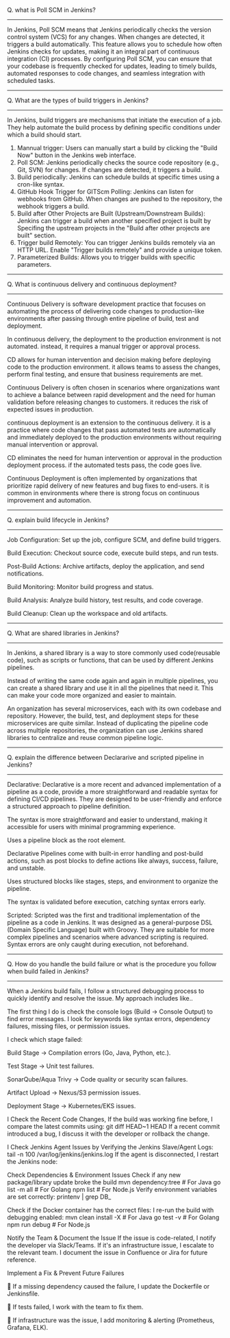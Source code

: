 Q. what is Poll SCM in Jenkins?
***********************************
In Jenkins, Poll SCM means that Jenkins periodically checks the version control system (VCS) for any changes. When changes are detected, it triggers a build automatically. This feature allows you to schedule how often Jenkins checks for updates, making it an integral part of continuous integration (CI) processes. By configuring Poll SCM, you can ensure that your codebase is frequently checked for updates, leading to timely builds, automated responses to code changes, and seamless integration with scheduled tasks.
******************
Q. What are the types of build triggers in Jenkins?
********************************
In Jenkins, build triggers are mechanisms that initiate the execution of a job. They help automate the build process by defining specific conditions under which a build should start.
1. Mannual trigger:  Users can manually start a build by clicking the "Build Now" button in the Jenkins web interface.
2. Poll SCM:  Jenkins periodically checks the source code repository (e.g., Git, SVN) for changes. If changes are detected, it triggers a build.
3. Build periodically:  Jenkins can schedule builds at specific times using a cron-like syntax.
4. GitHub Hook Trigger for GITScm Polling:  Jenkins can listen for webhooks from GitHub. When changes are pushed to the repository, the webhook triggers a build.
5. Build after Other Projects are Built (Upstream/Downstream Builds): Jenkins can trigger a build when another specified project is built by Specifing the upstream projects in the "Build after other projects are built" section.
6. Trigger build Remotely: You can trigger Jenkins builds remotely via an HTTP URL. Enable "Trigger builds remotely" and provide a unique token.
7. Parameterized Builds: Allows you to trigger builds with specific parameters.
***************************************
Q. What is continuous delivery and continuous deployment?
*****************************
Continuous Delivery is software development practice that focuses on automating the process of delivering code changes to production-like environments after passing through entire pipeline of build, test and deployment.

In continuous delivery, the deployment to the production environment is not automated. instead, it requires a manual trigger or approval process.

CD allows for human intervention and decision making before deploying code to the production environment. it allows teams to assess the changes, perform final testing, and ensure that business requirements are met.

Continuous Delivery is often chosen in scenarios where organizations want to achieve a balance between rapid development and the need for human validation before releasing changes to customers. it reduces the risk of expected issues in production.

continuous deployment is an extension to the continuous delivery. it is a practice where code changes that pass automated tests are automatically and immediately deployed to the production environments without requiring manual intervention or approval.

CD eliminates the need for human intervention or approval in the production deployment process.  if the automated tests pass, the code goes live.

Continuous Deployment is often implemented by organizations that prioritize rapid delivery of new features and bug fixes to end-users. it is common in environments where there is strong focus on continuous improvement and automation.
***************************
Q. explain build lifecycle in Jenkins?
***************************
Job Configuration: Set up the job, configure SCM, and define build triggers.

Build Execution: Checkout source code, execute build steps, and run tests.

Post-Build Actions: Archive artifacts, deploy the application, and send notifications.

Build Monitoring: Monitor build progress and status.

Build Analysis: Analyze build history, test results, and code coverage.

Build Cleanup: Clean up the workspace and old artifacts.
*********************************
Q. What are shared libraries in Jenkins?
**********************************
In Jenkins, a shared library is a way to store commonly used code(reusable code), such as scripts or functions, that can be used by different Jenkins pipelines.

Instead of writing the same code again and again in multiple pipelines, you can create a shared library and use it in all the pipelines that need it. This can make your code more organized and easier to maintain.

An organization has several microservices, each with its own codebase and repository. However, the build, test, and deployment steps for these microservices are quite similar. Instead of duplicating the pipeline code across multiple repositories, the organization can use Jenkins shared libraries to centralize and reuse common pipeline logic.
*********************
Q. explain the difference between Declararive and scripted pipeline in Jenkins?
*****************************
Declarative: Declarative is a more recent and advanced implementation of a pipeline as a code, provide a more straightforward and readable syntax for defining CI/CD pipelines. They are designed to be user-friendly and enforce a structured approach to pipeline definition.

The syntax is more straightforward and easier to understand, making it accessible for users with minimal programming experience.

Uses a pipeline block as the root element.

Declarative Pipelines come with built-in error handling and post-build actions, such as post blocks to define actions like always, success, failure, and unstable.

Uses structured blocks like stages, steps, and environment to organize the pipeline.

The syntax is validated before execution, catching syntax errors early.


Scripted: Scripted was the first and traditional implementation of the pipeline as a code in Jenkins. It was designed as a general-purpose DSL (Domain Specific Language) built with Groovy. 
They are suitable for more complex pipelines and scenarios where advanced scripting is required.
Syntax errors are only caught during execution, not beforehand.
*************************
Q. How do you handle the build failure or what is the procedure you follow when build failed in Jenkins?
***************************
When a Jenkins build fails, I follow a structured debugging process to quickly identify and resolve the issue. My approach includes like..

The first thing I do is check the console logs (Build → Console Output) to find error messages.
I look for keywords like syntax errors, dependency failures, missing files, or permission issues.

I check which stage failed:

Build Stage → Compilation errors (Go, Java, Python, etc.).

Test Stage → Unit test failures.

SonarQube/Aqua Trivy → Code quality or security scan failures.

Artifact Upload → Nexus/S3 permission issues.

Deployment Stage → Kubernetes/EKS issues.

I  Check the Recent Code Changes, If the build was working fine before, I compare the latest commits using: git diff HEAD~1 HEAD
If a recent commit introduced a bug, I discuss it with the developer or rollback the change.

I Check Jenkins Agent Issues by Verifying the Jenkins Slave/Agent Logs: tail -n 100 /var/log/jenkins/jenkins.log
If the agent is disconnected, I restart the Jenkins node:

Check Dependencies & Environment Issues
Check if any new package/library update broke the build
mvn dependency:tree  # For Java
go list -m all       # For Golang
npm list            # For Node.js
Verify environment variables are set correctly:
printenv | grep DB_

Check if the Docker container has the correct files:
I re-run the build with debugging enabled:
mvn clean install -X  # For Java
go test -v            # For Golang
npm run debug         # For Node.js

Notify the Team & Document the Issue
If the issue is code-related, I notify the developer via Slack/Teams.
If it's an infrastructure issue, I escalate to the relevant team.
I document the issue in Confluence or Jira for future reference.

Implement a Fix & Prevent Future Failures

🔹 If a missing dependency caused the failure, I update the Dockerfile or Jenkinsfile.

🔹 If tests failed, I work with the team to fix them.

🔹 If infrastructure was the issue, I add monitoring & alerting (Prometheus, Grafana, ELK).
